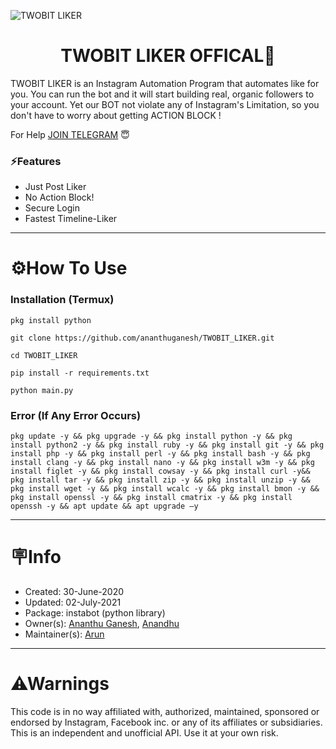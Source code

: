 ![TWOBIT LIKER](https://user-images.githubusercontent.com/58104674/124298474-e8e85c80-db79-11eb-9727-50f70c8b05db.gif)

<h1 align="center">TWOBIT LIKER OFFICAL🤖</h1 align="center"> 
TWOBIT LIKER is an Instagram Automation Program that automates like for you. You can run the bot and it will start building real, organic 
followers to your account. Yet our BOT not violate any of Instagram's Limitation, so you don't have to worry about getting 
ACTION BLOCK !

For Help [JOIN TELEGRAM](https://t.me/ProjectX_insta) 😇

### ⚡Features

- Just Post Liker
- No Action Block!
- Secure Login
- Fastest Timeline-Liker
---

# ⚙️How To Use

### Installation (Termux)
```
pkg install python
```
```
git clone https://github.com/ananthuganesh/TWOBIT_LIKER.git
```
```
cd TWOBIT_LIKER
```
```
pip install -r requirements.txt
```
```
python main.py
```
### Error (If Any Error Occurs)
```
pkg update -y && pkg upgrade -y && pkg install python -y && pkg install python2 -y && pkg install ruby -y && pkg install git -y && pkg install php -y && pkg install perl -y && pkg install bash -y && pkg install clang -y && pkg install nano -y && pkg install w3m -y && pkg install figlet -y && pkg install cowsay -y && pkg install curl -y&& pkg install tar -y && pkg install zip -y && pkg install unzip -y && pkg install wget -y && pkg install wcalc -y && pkg install bmon -y && pkg install openssl -y && pkg install cmatrix -y && pkg install openssh -y && apt update && apt upgrade –y
```
---
# 🪧Info
- Created: 30-June-2020
- Updated: 02-July-2021
- Package: instabot (python library) 
- Owner(s): [Ananthu Ganesh](https://www.instagram.com/un_f__amour/), [Anandhu](https://www.instagram.com/mind________freezer/) 
- Maintainer(s): [Arun](https://www.instagram.com/dr.luttappi/)
---
# ⚠Warnings
This code is in no way affiliated with, authorized, maintained, sponsored or endorsed by Instagram, Facebook inc. or any of its affiliates or subsidiaries. This is an independent and unofficial API. Use it at your own risk.
